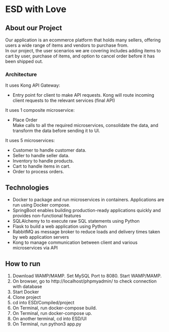 # ESD with Love

## About our Project
Our application is an ecommerce platform that holds many sellers, offering users a wide range of items and vendors to purchase from. <br>In our project, the user scenarios we are covering includes adding items to cart by user, purchase of items, and option to cancel order before it has been shipped out.


### Architecture
It uses Kong API Gateway:
* Entry point for client to make API requests. Kong will route incoming client requests to the relevant services (final API)

It uses 1 composite microservice:
* Place Order
  <br>Make calls to all the required microservices, consolidate the data, and transform the data before sending it to UI. 

It uses 5 microservices:
* Customer to handle customer data.
* Seller to handle seller data.
* Inventory to handle products.
* Cart to handle items in cart.
* Order to process orders.

## Technologies

* Docker to package and run microservices in containers. Applications are run using Docker compose.
* SpringBoot enables building production-ready applications quickly and provides non-functional features
* SQLAlchemy to  to execute raw SQL statements using Python
* Flask to build a web application using Python
* RabbitMQ as message broker to reduce loads and delivery times taken by web application servers
* Kong to manage communication between client and various microservices via API


## How to run

1. Download WAMP/MAMP. Set MySQL Port to 8080. Start WAMP/MAMP.
2. On browser, go to http://localhost/phpmyadmin/ to check connection with database
3. Start Docker
4. Clone project
5. cd into ESD/Compiled/project
6. On Terminal, run docker-compose build.
7. On Terminal, run docker-compose up.
8. On another terminal, cd into ESD/UI
9. On Terminal, run python3 app.py

